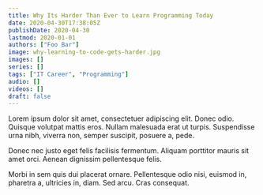 ```yaml
---
title: Why Its Harder Than Ever to Learn Programming Today
date: 2020-04-30T17:38:05Z
publishDate: 2020-04-30
lastmod: 2020-01-01
authors: ["Foo Bar"]
image: why-learning-to-code-gets-harder.jpg
images: []
series: []
tags: ["IT Career", "Programming"]
audio: []
videos: []
draft: false
---
```

Lorem ipsum dolor sit amet, consectetuer adipiscing elit. Donec odio. Quisque volutpat mattis eros. Nullam malesuada erat ut turpis. Suspendisse urna nibh, viverra non, semper suscipit, posuere a, pede.

Donec nec justo eget felis facilisis fermentum. Aliquam porttitor mauris sit amet orci. Aenean dignissim pellentesque felis.

Morbi in sem quis dui placerat ornare. Pellentesque odio nisi, euismod in, pharetra a, ultricies in, diam. Sed arcu. Cras consequat.